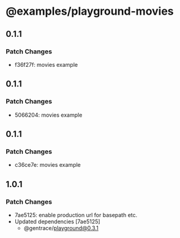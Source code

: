 # @examples/playground-movies

## 0.1.1

### Patch Changes

- f36f27f: movies example

## 0.1.1

### Patch Changes

- 5066204: movies example

## 0.1.1

### Patch Changes

- c36ce7e: movies example

## 1.0.1

### Patch Changes

- 7ae5125: enable production url for basepath etc.
- Updated dependencies [7ae5125]
  - @gentrace/playground@0.3.1
